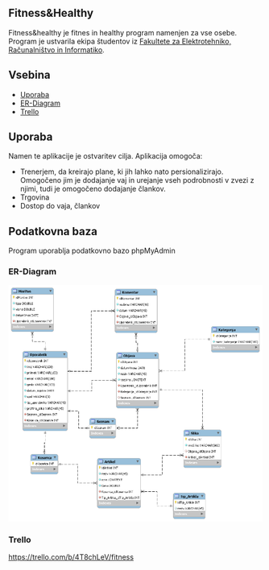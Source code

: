 ## Fitness&Healthy



Fitness&healthy je fitnes in healthy program namenjen za vse osebe. Program je ustvarila ekipa študentov iz [Fakultete za Elektrotehniko, Računalništvo in Informatiko](https://feri.um.si).

## Vsebina

* [Uporaba](#uporaba)
* [ER-Diagram](#ER-Diagram)
* [Trello](#Trello)


## Uporaba
Namen te aplikacije je ostvaritev cilja.
Aplikacija omogoča:
* Trenerjem, da kreirajo plane, ki jih lahko nato persionalizirajo. Omogočeno jim je dodajanje vaj in urejanje vseh podrobnosti v zvezi z njimi, tudi je omogočeno dodajanje člankov.
* Trgovina
* Dostop do vaja, člankov

## Podatkovna baza
Program uporablja podatkovno bazo phpMyAdmin

### ER-Diagram
![er_model](https://github.com/KitekMaja/PRK_2_Fitness/blob/master/ER-diagram.png)

### Trello
https://trello.com/b/4T8chLeV/fitness


